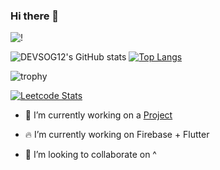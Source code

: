 ### Hi there 👋


![!](https://komarev.com/ghpvc/?username=DEVSOG12&color=brightgreen)

![DEVSOG12's GitHub stats](https://github-readme-stats.vercel.app/api?username=DEVSOG12&show_icons=true&theme=tokyonight&count_private=true&include_all_commits=true)
[![Top Langs](https://github-readme-stats.vercel.app/api/top-langs/?username=DEVSOG12&layout=compact&theme=tokyonight)](https://github.com/DEVSOG12)

![trophy](https://github-profile-trophy.vercel.app/?username=DEVSOG12)

[![Leetcode Stats](https://leetcard.jacoblin.cool/devsog12)](https://leetcode.com/devsog12)

<!--
**DEVSOG12/DEVSOG12** is a ✨ _special_ ✨ repository because its `README.md` (this file) appears on your GitHub profile.

Here are some ideas to get you started:
-->
- 🔭 I’m currently working on a [Project](https://github.com/wake-group/Wake-App)

- 🔥 I’m currently working on Firebase + Flutter
- 👯 I’m looking to collaborate on ^
